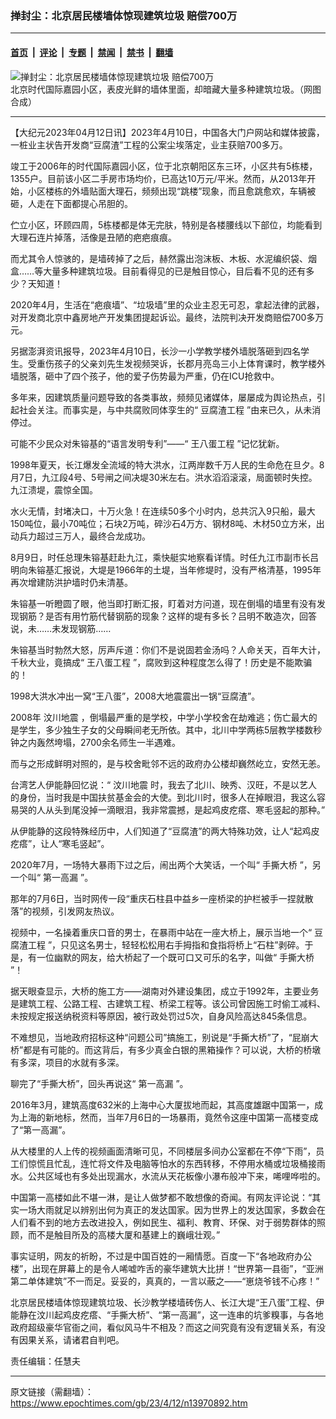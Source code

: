 ### 掸封尘：北京居民楼墙体惊现建筑垃圾 赔偿700万

---

#### [首页](../../../..?n13970892) &nbsp;|&nbsp; [评论](../../../../../epoch-comment?n13970892) &nbsp;|&nbsp; [专题](../../../../../epoch-special?n13970892) &nbsp;|&nbsp; [禁闻](../../../../../epoch-news?n13970892) &nbsp;|&nbsp; [禁书](../../../../../books?n13970892) &nbsp;|&nbsp; [翻墙](https://github.com/gfw-breaker/nogfw/blob/master/README.md?n13970892)


<div><img alt="掸封尘：北京居民楼墙体惊现建筑垃圾 赔偿700万" class="attachment-djy_600_400 size-djy_600_400 wp-post-image" src="https://i.epochtimes.com/assets/uploads/2023/04/id13970912-2023-04-11_223606.jpg"/>
<div class="caption">
 北京时代国际嘉园小区，表皮光鲜的墙体里面，却暗藏大量多种建筑垃圾。（网图合成）
</div></div><hr/><div class="post_content" id="artbody" itemprop="articleBody">
 <!-- article content begin -->
 <p>
  【大纪元2023年04月12日讯】2023年4月10日，中国各大门户网站和媒体披露，一桩业主状告开发商“豆腐渣”工程的公案尘埃落定，业主获赔700多万。
 </p>
 <p>
  竣工于2006年的时代国际嘉园小区，位于北京朝阳区东三环，小区共有5栋楼，1355户。目前该小区二手房市场均价，已高达10万元/平米。然而，从2013年开始，小区楼栋的外墙贴面大理石，频频出现“跳楼”现象，而且愈跳愈欢，车辆被砸，人走在下面都提心吊胆的。
 </p>
 <p>
  伫立小区，环顾四周，5栋楼都是体无完肤，特别是各楼腰线以下部位，均能看到大理石连片掉落，活像是丑陋的疤疤痕痕。
 </p>
 <p>
  而尤其令人惊骇的，是墙砖掉了之后，赫然露出泡沫板、木板、水泥编织袋、烟盒……等大量多种建筑垃圾。目前看得见的已是触目惊心，目后看不见的还有多少？天知道！
 </p>
 <p>
  2020年4月，生活在“疤痕墙”、“垃圾墙”里的众业主忍无可忍，拿起法律的武器，对开发商北京中鑫房地产开发集团提起诉讼。最终，法院判决开发商赔偿700多万元。
 </p>
 <p>
  另据澎湃资讯报导，2023年4月10日，长沙一小学教学楼外墙脱落砸到四名学生。受重伤孩子的父亲刘先生发视频哭诉，长郡月亮岛三小上体育课时，教学楼外墙脱落，砸中了四个孩子，他的爱子伤势最为严重，仍在ICU抢救中。
 </p>
 <p>
  多年来，因建筑质量问题导致的各类事故，频频见诸媒体，屡屡成为舆论热点，引起社会关注。而事实是，与中共腐败同体孪生的“
  <ok href="https://www.epochtimes.com/gb/tag/%E8%B1%86%E8%85%90%E6%B8%A3%E5%B7%A5%E7%A8%8B.html">
   豆腐渣工程
  </ok>
  ”由来已久，从未消停过。
 </p>
 <p>
  可能不少民众对朱镕基的“语言发明专利”——“
  <ok href="https://www.epochtimes.com/gb/tag/%E7%8E%8B%E5%85%AB%E8%9B%8B%E5%B7%A5%E7%A8%8B.html">
   王八蛋工程
  </ok>
  ”记忆犹新。
 </p>
 <p>
  1998年夏天，长江爆发全流域的特大洪水，江两岸数千万人民的生命危在旦夕。8月7日，九江段4号、5号闸之间决堤30米左右。洪水滔滔滚滚，局面顿时失控。九江溃堤，震惊全国。
 </p>
 <p>
  水火无情，封堵决口，十万火急！在连续50多个小时内，总共沉入9只船，最大150吨位，最小70吨位；石块2万吨，碎沙石4万方、钢材8吨、木材50立方米，出动兵力超过三万人，最终合龙成功。
 </p>
 <p>
  8月9日，时任总理朱镕基赶赴九江，乘快艇实地察看详情。时任九江市副市长吕明向朱镕基汇报说，大堤是1966年的土堤，当年修堤时，没有严格清基，1995年再次增建防洪护墙时仍未清基。
 </p>
 <p>
  朱镕基一听瞪圆了眼，他当即打断汇报，盯着对方问道，现在倒塌的墙里有没有发现钢筋？是否有用竹筋代替钢筋的现象？这样的堤有多长？吕明不敢造次，回答说，未……未发现钢筋……
 </p>
 <p>
  朱镕基当时勃然大怒，厉声斥道：你们不是说固若金汤吗？人命关天，百年大计，千秋大业，竟搞成“
  <ok href="https://www.epochtimes.com/gb/tag/%E7%8E%8B%E5%85%AB%E8%9B%8B%E5%B7%A5%E7%A8%8B.html">
   王八蛋工程
  </ok>
  ”，腐败到这种程度怎么得了！历史是不能欺骗的！
 </p>
 <p>
  1998大洪水冲出一窝“王八蛋”，2008大地震震出一锅“豆腐渣”。
 </p>
 <p>
  2008年
  <ok href="https://www.epochtimes.com/gb/tag/%E6%B1%B6%E5%B7%9D%E5%9C%B0%E9%9C%87.html">
   汶川地震
  </ok>
  ，倒塌最严重的是学校，中学小学校舍在劫难逃；伤亡最大的是学生，多少独生子女的父母瞬间老无所依。其中，北川中学两栋5层教学楼数秒钟之内轰然垮塌，2700余名师生一半遇难。
 </p>
 <p>
  而与之形成鲜明对照的，是与校舍毗邻不远的政府办公楼却巍然屹立，安然无恙。
 </p>
 <p>
  台湾艺人伊能静回忆说：“
  <ok href="https://www.epochtimes.com/gb/tag/%E6%B1%B6%E5%B7%9D%E5%9C%B0%E9%9C%87.html">
   汶川地震
  </ok>
  时，我去了北川、映秀、汉旺，不是以艺人的身份，当时我是中国扶贫基金会的大使。到北川时，很多人在掉眼泪，我这么容易哭的人从头到尾没掉一滴眼泪，我非常震撼，是起鸡皮疙瘩、寒毛竖起的那种。”
 </p>
 <p>
  从伊能静的这段特殊经历中，人们知道了“豆腐渣”的两大特殊功效，让人“起鸡皮疙瘩”，让人“寒毛竖起”。
 </p>
 <p>
  2020年7月，一场特大暴雨下过之后，闹出两个大笑话，一个叫“
  <ok href="https://www.epochtimes.com/gb/tag/%E6%89%8B%E6%92%95%E5%A4%A7%E6%A1%A5.html">
   手撕大桥
  </ok>
  ”，另一个叫“
  <ok href="https://www.epochtimes.com/gb/tag/%E7%AC%AC%E4%B8%80%E9%AB%98%E6%BC%8F.html">
   第一高漏
  </ok>
  ”。
 </p>
 <p>
  那年的7月6日，当时网传一段“重庆石柱县中益乡一座桥梁的护栏被手一捏就散落”的视频，引发网友热议。
 </p>
 <p>
  视频中，一名操着重庆口音的男士，在暴雨中站在一座大桥上，展示当地一个“
  <ok href="https://www.epochtimes.com/gb/tag/%E8%B1%86%E8%85%90%E6%B8%A3%E5%B7%A5%E7%A8%8B.html">
   豆腐渣工程
  </ok>
  ”，只见这名男士，轻轻松松用右手拇指和食指将桥上“石柱”剥碎。于是，有一位幽默的网友，给大桥起了一个既可口又可乐的名字，叫做“
  <ok href="https://www.epochtimes.com/gb/tag/%E6%89%8B%E6%92%95%E5%A4%A7%E6%A1%A5.html">
   手撕大桥
  </ok>
  ”！
 </p>
 <p>
  据天眼查显示，大桥的施工方——湖南对外建设集团，成立于1992年，主要业务是建筑工程、公路工程、古建筑工程、桥梁工程等。该公司曾因施工时偷工减料、未按规定报送纳税资料等原因，被行政处罚过5次，自身风险高达845条信息。
 </p>
 <p>
  不难想见，当地政府招标这种“问题公司”搞施工，别说是“手撕大桥”了，“屁崩大桥”都是有可能的。而这背后，有多少真金白银的黑箱操作？可以说，大桥的桥墩有多深，项目的水就有多深。
 </p>
 <p>
  聊完了“手撕大桥”，回头再说这“
  <ok href="https://www.epochtimes.com/gb/tag/%E7%AC%AC%E4%B8%80%E9%AB%98%E6%BC%8F.html">
   第一高漏
  </ok>
  ”。
 </p>
 <p>
  2016年3月，建筑高度632米的上海中心大厦拔地而起，其高度雄踞中国第一，成为上海的新地标，然而，当年7月6日的一场暴雨，竟然令这座中国第一高楼变成了“第一高漏”。
 </p>
 <p>
  从大楼里的人上传的视频画面清晰可见，不同楼层多间办公室都在不停“下雨”，员工们惊慌且忙乱，连忙将文件及电脑等怕水的东西转移，不停用水桶或垃圾桶接雨水。公共区域也有多处出现漏水，水流从天花板像小瀑布般冲下来，唏哩哗啦的。
 </p>
 <p>
  中国第一高楼如此不堪一淋，是让人做梦都不敢想像的奇闻。有网友评论说：“其实一场大雨就足以辨别出何为真正的发达国家。因为世界上的发达国家，多数会在人们看不到的地方去改进投入，例如民生、福利、教育、环保、对于弱势群体的照顾，而不是触目所及的高楼大厦和基建上的巍峨壮观。”
 </p>
 <p>
  事实证明，网友的祈盼，不过是中国百姓的一厢情愿。百度一下“各地政府办公楼”，出现在屏幕上的是令人唏嘘咋舌的豪华建筑大比拼！“世界第一县衙”，“亚洲第二单体建筑”不一而足。妥妥的，真真的，一言以蔽之——“崽烧爷钱不心疼！”
 </p>
 <p>
  北京居民楼墙体惊现建筑垃圾、长沙教学楼墙砖伤人、长江大堤“王八蛋”工程、伊能静在汶川起鸡皮疙瘩、“手撕大桥”、“第一高漏”，这一连串的坑爹糗事，与各地政府超级豪华官衙之间，看似风马牛不相及？而这之间究竟有没有逻辑关系，有没有因果关系，请诸君自判吧。
 </p>
 <p>
  责任编辑：任慧夫
 </p>
 <!-- article content end -->
 <div id="below_article_ad">
 </div>
</div>


---

原文链接（需翻墙）：https://www.epochtimes.com/gb/23/4/12/n13970892.htm